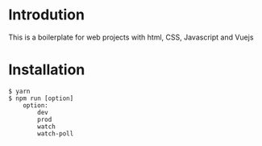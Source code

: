 # Introdution

This is a boilerplate for web projects with html, CSS, Javascript and Vuejs

# Installation

```
$ yarn
$ npm run [option]
    option:
        dev
        prod
        watch
        watch-poll
```
